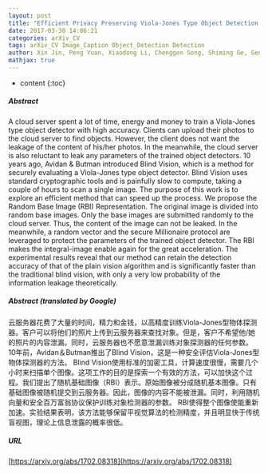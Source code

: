 ```yaml
---
layout: post
title: "Efficient Privacy Preserving Viola-Jones Type Object Detection via Random Base Image Representation"
date: 2017-03-30 14:06:21
categories: arXiv_CV
tags: arXiv_CV Image_Caption Object_Detection Detection
author: Xin Jin, Peng Yuan, Xiaodong Li, Chenggen Song, Shiming Ge, Geng Zhao, Yingya Chen
mathjax: true
---
```


* content
{:toc}

##### Abstract
A cloud server spent a lot of time, energy and money to train a Viola-Jones type object detector with high accuracy. Clients can upload their photos to the cloud server to find objects. However, the client does not want the leakage of the content of his/her photos. In the meanwhile, the cloud server is also reluctant to leak any parameters of the trained object detectors. 10 years ago, Avidan & Butman introduced Blind Vision, which is a method for securely evaluating a Viola-Jones type object detector. Blind Vision uses standard cryptographic tools and is painfully slow to compute, taking a couple of hours to scan a single image. The purpose of this work is to explore an efficient method that can speed up the process. We propose the Random Base Image (RBI) Representation. The original image is divided into random base images. Only the base images are submitted randomly to the cloud server. Thus, the content of the image can not be leaked. In the meanwhile, a random vector and the secure Millionaire protocol are leveraged to protect the parameters of the trained object detector. The RBI makes the integral-image enable again for the great acceleration. The experimental results reveal that our method can retain the detection accuracy of that of the plain vision algorithm and is significantly faster than the traditional blind vision, with only a very low probability of the information leakage theoretically.

##### Abstract (translated by Google)
云服务器花费了大量的时间，精力和金钱，以高精度训练Viola-Jones型物体探测器。客户可以将他们的照片上传到云服务器来查找对象。但是，客户不希望他/她的照片的内容泄漏。同时，云服务器也不愿意泄漏训练对象探测器的任何参数。 10年前，Avidan＆Butman推出了Blind Vision，这是一种安全评估Viola-Jones型物体探测器的方法。 Blind Vision使用标准的加密工具，计算速度很慢，需要几个小时来扫描单个图像。这项工作的目的是探索一个有效的方法，可以加快这个过程。我们提出了随机基础图像（RBI）表示。原始图像被分成随机基本图像。只有基础图像被随机提交到云服务器。因此，图像的内容不能被泄漏。同时，利用随机向量和安全百万富翁协议保护训练对象检测器的参数。 RBI使得整个图像使能重新加速。实验结果表明，该方法能够保留平视觉算法的检测精度，并且明显快于传统盲视图，理论上信息泄露的概率很低。

##### URL
[https://arxiv.org/abs/1702.08318](https://arxiv.org/abs/1702.08318)

